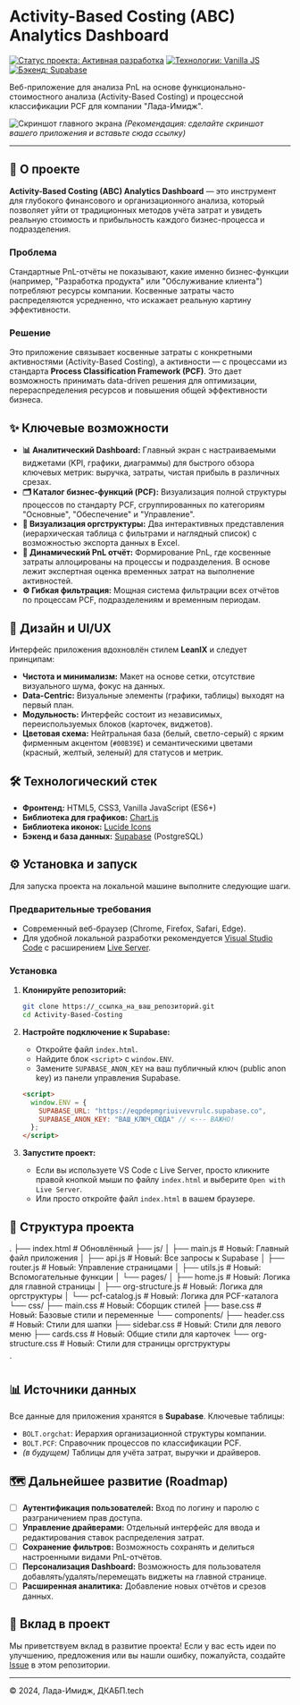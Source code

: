 # Activity-Based Costing (ABC) Analytics Dashboard

[![Статус проекта: Активная разработка](https://img.shields.io/badge/status-active-success.svg)](https://github.com/ваш_логин/ваш_репозиторий)
[![Технологии: Vanilla JS](https://img.shields.io/badge/tech-Vanilla_JS-yellow.svg)](https://developer.mozilla.org/en-US/docs/Web/JavaScript)
[![Бэкенд: Supabase](https://img.shields.io/badge/backend-Supabase-brightgreen.svg)](https://supabase.com/)

Веб-приложение для анализа PnL на основе функционально-стоимостного анализа (Activity-Based Costing) и процессной классификации PCF для компании "Лада-Имидж".

![Скриншот главного экрана](https://_ссылка_на_ваш_скриншот.png)
*(Рекомендация: сделайте скриншот вашего приложения и вставьте сюда ссылку)*

---

## 🚀 О проекте

**Activity-Based Costing (ABC) Analytics Dashboard** — это инструмент для глубокого финансового и организационного анализа, который позволяет уйти от традиционных методов учёта затрат и увидеть реальную стоимость и прибыльность каждого бизнес-процесса и подразделения.

### Проблема

Стандартные PnL-отчёты не показывают, какие именно бизнес-функции (например, "Разработка продукта" или "Обслуживание клиента") потребляют ресурсы компании. Косвенные затраты часто распределяются усредненно, что искажает реальную картину эффективности.

### Решение

Это приложение связывает косвенные затраты с конкретными активностями (Activity-Based Costing), а активности — с процессами из стандарта **Process Classification Framework (PCF)**. Это дает возможность принимать data-driven решения для оптимизации, перераспределения ресурсов и повышения общей эффективности бизнеса.

## ✨ Ключевые возможности

* **📊 Аналитический Dashboard:** Главный экран с настраиваемыми виджетами (KPI, графики, диаграммы) для быстрого обзора ключевых метрик: выручка, затраты, чистая прибыль в различных срезах.
* **🗂️ Каталог бизнес-функций (PCF):** Визуализация полной структуры процессов по стандарту PCF, сгруппированных по категориям "Основные", "Обеспечение" и "Управление".
* **🏢 Визуализация оргструктуры:** Два интерактивных представления (иерархическая таблица с фильтрами и наглядный список) с возможностью экспорта данных в Excel.
* **💸 Динамический PnL отчёт:** Формирование PnL, где косвенные затраты аллоцированы на процессы и подразделения. В основе лежит экспертная оценка временных затрат на выполнение активностей.
* **⚙️ Гибкая фильтрация:** Мощная система фильтрации всех отчётов по процессам PCF, подразделениям и временным периодам.

## 🎨 Дизайн и UI/UX

Интерфейс приложения вдохновлён стилем **LeanIX** и следует принципам:

* **Чистота и минимализм:** Макет на основе сетки, отсутствие визуального шума, фокус на данных.
* **Data-Centric:** Визуальные элементы (графики, таблицы) выходят на первый план.
* **Модульность:** Интерфейс состоит из независимых, переиспользуемых блоков (карточек, виджетов).
* **Цветовая схема:** Нейтральная база (белый, светло-серый) с ярким фирменным акцентом (`#00B39E`) и семантическими цветами (красный, желтый, зеленый) для статусов и метрик.

## 🛠️ Технологический стек

* **Фронтенд:** HTML5, CSS3, Vanilla JavaScript (ES6+)
* **Библиотека для графиков:** [Chart.js](https://www.chartjs.org/)
* **Библиотека иконок:** [Lucide Icons](https://lucide.dev/)
* **Бэкенд и база данных:** [Supabase](https://supabase.com/) (PostgreSQL)

## ⚙️ Установка и запуск

Для запуска проекта на локальной машине выполните следующие шаги.

### Предварительные требования

* Современный веб-браузер (Chrome, Firefox, Safari, Edge).
* Для удобной локальной разработки рекомендуется [Visual Studio Code](https://code.visualstudio.com/) с расширением [Live Server](https://marketplace.visualstudio.com/items?itemName=ritwickdey.LiveServer).

### Установка

1. **Клонируйте репозиторий:**

    ```bash
    git clone https://_ссылка_на_ваш_репозиторий.git
    cd Activity-Based-Costing
    ```

2. **Настройте подключение к Supabase:**
    * Откройте файл `index.html`.
    * Найдите блок `<script>` с `window.ENV`.
    * Замените `SUPABASE_ANON_KEY` на ваш публичный ключ (public anon key) из панели управления Supabase.

    ```html
    <script>
      window.ENV = {
        SUPABASE_URL: "https://eqpdepmgriuivevvrulc.supabase.co",
        SUPABASE_ANON_KEY: "ВАШ_КЛЮЧ_СЮДА" // <--- ВАЖНО!
      };
    </script>
    ```

3. **Запустите проект:**
    * Если вы используете VS Code с Live Server, просто кликните правой кнопкой мыши по файлу `index.html` и выберите `Open with Live Server`.
    * Или просто откройте файл `index.html` в вашем браузере.

## 📁 Структура проекта

.
├── index.html              # Обновлённый
├── js/
│   ├── main.js             # Новый: Главный файл приложения
│   ├── api.js              # Новый: Все запросы к Supabase
│   ├── router.js           # Новый: Управление страницами
│   ├── utils.js            # Новый: Вспомогательные функции
│   └── pages/
│       ├── home.js         # Новый: Логика для главной страницы
│       ├── org-structure.js  # Новый: Логика для оргструктуры
│       └── pcf-catalog.js  # Новый: Логика для PCF-каталога
└── css/
    ├── main.css            # Новый: Сборщик стилей
    ├── base.css            # Новый: Базовые стили и переменные
    └── components/
        ├── header.css      # Новый: Стили для шапки
        ├── sidebar.css     # Новый: Стили для левого меню
        ├── cards.css       # Новый: Общие стили для карточек
        └── org-structure.css # Новый: Стили для страницы оргструктуры

`

## 📊 Источники данных

Все данные для приложения хранятся в **Supabase**. Ключевые таблицы:

* `BOLT.orgchat`: Иерархия организационной структуры компании.
* `BOLT.PCF`: Справочник процессов по классификации PCF.
* *(в будущем)* Таблицы для учёта затрат, выручки и драйверов.

## 🗺️ Дальнейшее развитие (Roadmap)

* [ ] **Аутентификация пользователей:** Вход по логину и паролю с разграничением прав доступа.
* [ ] **Управление драйверами:** Отдельный интерфейс для ввода и редактирования ставок распределения затрат.
* [ ] **Сохранение фильтров:** Возможность сохранять и делиться настроенными видами PnL-отчётов.
* [ ] **Персонализация Dashboard:** Возможность для пользователя добавлять/удалять/перемещать виджеты на главной странице.
* [ ] **Расширенная аналитика:** Добавление новых отчётов и срезов данных.

## 🤝 Вклад в проект

Мы приветствуем вклад в развитие проекта! Если у вас есть идеи по улучшению, предложения или вы нашли ошибку, пожалуйста, создайте [Issue](https://github.com/ваш_логин/ваш_репозиторий/issues) в этом репозитории.

---
© 2024, Лада-Имидж, ДКАБП.tech

